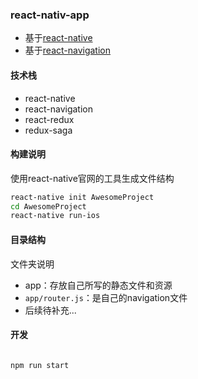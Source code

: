 ### react-nativ-app

-   基于[react-native](https://reactnative.cn/docs/0.51/getting-started.html#content)
-   基于[react-navigation](https://reactnavigation.org/docs/intro/)

#### 技术栈
-   react-native
-   react-navigation
-   react-redux
-   redux-saga

#### 构建说明

使用react-native官网的工具生成文件结构

```bash
react-native init AwesomeProject
cd AwesomeProject
react-native run-ios
```

#### 目录结构

文件夹说明

-   app：存放自己所写的静态文件和资源
-   `app/router.js`：是自己的navigation文件
-   后续待补充...

#### 开发

```bash

npm run start

```